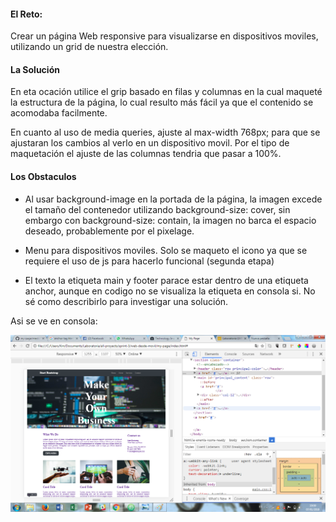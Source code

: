 #### El Reto: ####

Crear un página Web responsive para visualizarse en dispositivos moviles, utilizando un grid de nuestra elección.

#### La Solución ####

En eta ocación utilice el grip basado en filas y columnas en la cual maqueté la estructura de la página, lo cual resulto más fácil ya que el contenido se acomodaba facilmente.

En cuanto al uso de media queries, ajuste al max-width 768px; para que se ajustaran los cambios al verlo en un dispositivo movil. Por el tipo de maquetación el ajuste de las columnas tendria que pasar a 100%.

#### Los Obstaculos ####

 * Al usar background-image en la portada de la página, la imagen excede el tamaño del contenedor utilizando background-size: cover, sin embargo con background-size: contain, la imagen no barca el espacio deseado, probablemente por el pixelage.

 * Menu para dispositivos moviles. Solo se maqueto el icono ya que se requiere el uso de js para hacerlo funcional (segunda etapa)

 * El texto la etiqueta main y footer parace estar dentro de una etiqueta anchor, aunque en codigo no se visualiza la etiqueta en consola si. No sé como describirlo para investigar una solución.

 Asi se ve en consola:

 ![anchor tag](assets/images/anchor-tag.png)
